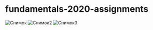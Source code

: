 # fundamentals-2020-assignments


![Снимок](https://user-images.githubusercontent.com/74152122/99889637-37d72680-2c68-11eb-8428-b47e4b26a821.JPG)
![Снимок2](https://user-images.githubusercontent.com/74152122/99889640-3dcd0780-2c68-11eb-9d8c-c9052461529d.JPG)
![Снимок3](https://user-images.githubusercontent.com/74152122/99889641-402f6180-2c68-11eb-9a57-9482e0f38d08.JPG)
